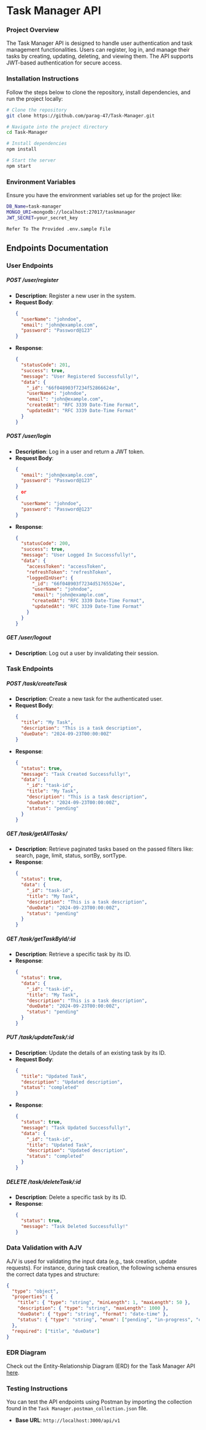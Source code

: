 # Task Manager API

### Project Overview

The Task Manager API is designed to handle user authentication and task management functionalities. Users can register, log in, and manage their tasks by creating, updating, deleting, and viewing them. The API supports JWT-based authentication for secure access.

### Installation Instructions

Follow the steps below to clone the repository, install dependencies, and run the project locally:

```bash
# Clone the repository
git clone https://github.com/parag-47/Task-Manager.git

# Navigate into the project directory
cd Task-Manager

# Install dependencies
npm install

# Start the server
npm start
```

### Environment Variables

Ensure you have the environment variables set up for the project like:

```bash
DB_Name=task-manager
MONGO_URI=mongodb://localhost:27017/taskmanager
JWT_SECRET=your_secret_key

Refer To The Provided .env.sample File
```

## Endpoints Documentation

### **User Endpoints**

##### **POST /user/register**
- **Description**: Register a new user in the system.
- **Request Body**:
  ```json
  {
    "userName": "johndoe",
    "email": "john@example.com",
    "password": "Password@123"
  }
  ```
- **Response**:
  ```json
  {
    "statusCode": 201,
    "success": true,
    "message": "User Registered Successfully!",
    "data": {
      "_id": "66f048903f7234f52866624e",
      "userName": "johndoe",
      "email": "john@example.com",
      "createdAt": "RFC 3339 Date-Time Format",
      "updatedAt": "RFC 3339 Date-Time Format"
    }
  }
  ```

##### **POST /user/login**
- **Description**: Log in a user and return a JWT token.
- **Request Body**:
  ```json
  {
    "email": "john@example.com",
    "password": "Password@123"
  }
    or
  {
    "userName": "johndoe",
    "password": "Password@123"
  }
  ```
- **Response**:
  ```json
  {
    "statusCode": 200,
    "success": true,
    "message": "User Logged In Successfully!",
    "data": {
      "accessToken": "accessToken",
      "refreshToken": "refreshToken",
      "loggedInUser": {
        "_id": "66f048903f7234d51765524e",
        "userName": "johndoe",
        "email": "john@example.com",
        "createdAt": "RFC 3339 Date-Time Format",
        "updatedAt": "RFC 3339 Date-Time Format"
      }
    }
  }
  ```

##### **GET /user/logout**
- **Description**: Log out a user by invalidating their session.

### **Task Endpoints**

##### **POST /task/createTask**
- **Description**: Create a new task for the authenticated user.
- **Request Body**:
  ```json
  {
    "title": "My Task",
    "description": "This is a task description",
    "dueDate": "2024-09-23T00:00:00Z"
  }
  ```
- **Response**:
  ```json
  {
    "status": true,
    "message": "Task Created Successfully!",
    "data": {
      "_id": "task-id",
      "title": "My Task",
      "description": "This is a task description",
      "dueDate": "2024-09-23T00:00:00Z",
      "status": "pending"
    }
  }
  ```

##### **GET /task/getAllTasks/**
- **Description**: Retrieve paginated tasks based on the passed filters like: search, page, limit, status, sortBy, sortType.
- **Response**:
  ```json
  {
    "status": true,
    "data": {
      "_id": "task-id",
      "title": "My Task",
      "description": "This is a task description",
      "dueDate": "2024-09-23T00:00:00Z",
      "status": "pending"
    }
  }
  ```

##### **GET /task/getTaskById/:id**
- **Description**: Retrieve a specific task by its ID.
- **Response**:
  ```json
  {
    "status": true,
    "data": {
      "_id": "task-id",
      "title": "My Task",
      "description": "This is a task description",
      "dueDate": "2024-09-23T00:00:00Z",
      "status": "pending"
    }
  }
  ```

##### **PUT /task/updateTask/:id**
- **Description**: Update the details of an existing task by its ID.
- **Request Body**:
  ```json
  {
    "title": "Updated Task",
    "description": "Updated description",
    "status": "completed"
  }
  ```
- **Response**:
  ```json
  {
    "status": true,
    "message": "Task Updated Successfully!",
    "data": {
      "_id": "task-id",
      "title": "Updated Task",
      "description": "Updated description",
      "status": "completed"
    }
  }
  ```

##### **DELETE /task/deleteTask/:id**
- **Description**: Delete a specific task by its ID.
- **Response**:
  ```json
  {
    "status": true,
    "message": "Task Deleted Successfully!"
  }
  ```

### Data Validation with AJV

AJV is used for validating the input data (e.g., task creation, update requests). For instance, during task creation, the following schema ensures the correct data types and structure:

```json
{
  "type": "object",
  "properties": {
    "title": { "type": "string", "minLength": 1, "maxLength": 50 },
    "description": { "type": "string", "maxLength": 1000 },
    "dueDate": { "type": "string", "format": "date-time" },
    "status": { "type": "string", "enum": ["pending", "in-progress", "completed"] }
  },
  "required": ["title", "dueDate"]
}
```

### EDR Diagram
Check out the Entity-Relationship Diagram (ERD) for the Task Manager API [here](https://app.eraser.io/workspace/LkEp2wbNih6azcR73Ms3?origin=share&elements=Gj9AGlSlYBvAOFvQxkizag).

### Testing Instructions

You can test the API endpoints using Postman by importing the collection found in the `Task Manager.postman_collection.json` file.

- **Base URL**: `http://localhost:3000/api/v1`